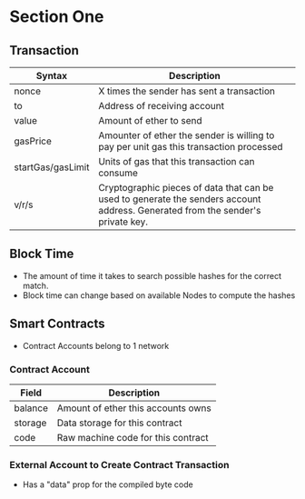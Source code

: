 # Section One

## Transaction
| Syntax      | Description |
| ----------- | ----------- |
| nonce      | X times the sender has sent a transaction       |
| to   | Address of receiving account        |
| value | Amount of ether to send  |
| gasPrice | Amounter of ether the sender is willing to pay per unit gas this transaction processed |
| startGas/gasLimit | Units of gas that this transaction can consume |
| v/r/s | Cryptographic pieces of data that can be used to generate the senders account address. Generated from the sender's private key. |

## Block Time
* The amount of time it takes to search possible hashes for the correct match.
* Block time can change based on available Nodes to compute the hashes

## Smart Contracts
* Contract Accounts belong to 1 network 

### Contract Account
| Field     | Description |
| ----------- | ----------- |
| balance | Amount of ether this accounts owns |
| storage | Data storage for this contract     |
| code    | Raw machine code for this contract |

### External Account to Create Contract Transaction
* Has a "data" prop for the compiled byte code